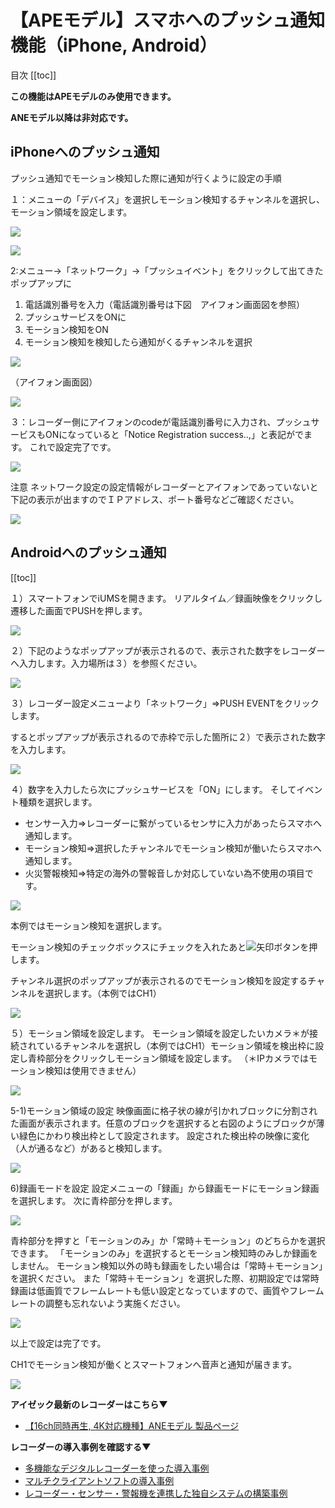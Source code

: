 # 【APEモデル】スマホへのプッシュ通知機能（iPhone, Android）

目次
[[toc]]

**この機能はAPEモデルのみ使用できます。**

**ANEモデル以降は非対応です。**

## iPhoneへのプッシュ通知



プッシュ通知でモーション検知した際に通知が行くように設定の手順

１：メニューの「デバイス」を選択しモーション検知するチャンネルを選択し、モーション領域を設定します。

![](./images/push-mobile/001.jpg)

![](./images/push-mobile/002.jpg)

2:メニュー→「ネットワーク」→「プッシュイベント」をクリックして出てきた
ポップアップに
1. 電話識別番号を入力（電話識別番号は下図　アイフォン画面図を参照）
1. プッシュサービスをONに
1. モーション検知をON
1. モーション検知を検知したら通知がくるチャンネルを選択

![](./images/push-mobile/003.jpg)

（アイフォン画面図）

![](./images/push-mobile/004.jpg)

３：レコーダー側にアイフォンのcodeが電話識別番号に入力され、プッシュサービスもONになっていると「Notice Registration success..,」と表記がでます。
これで設定完了です。

![](./images/push-mobile/005.jpg)


注意
ネットワーク設定の設定情報がレコーダーとアイフォンであっていないと下記の表示が出ますのでＩＰアドレス、ポート番号などご確認ください。

![](./images/push-mobile/006.jpg)


## Androidへのプッシュ通知

[[toc]]

１）スマートフォンでiUMSを開きます。
リアルタイム／録画映像をクリックし遷移した画面でPUSHを押します。

![](./images/push-mobile-android/001.jpg)

２）下記のようなポップアップが表示されるので、表示された数字をレコーダーへ入力します。入力場所は３）を参照ください。

![](./images/push-mobile-android/002.jpg)

３）レコーダー設定メニューより「ネットワーク」⇒PUSH EVENTをクリックします。

するとポップアップが表示されるので赤枠で示した箇所に２）で表示された数字を入力します。

![](./images/push-mobile-android/003.jpg)

４）数字を入力したら次にプッシュサービスを「ON」にします。
そしてイベント種類を選択します。
- センサー入力⇒レコーダーに繋がっているセンサに入力があったらスマホへ通知します。
- モーション検知⇒選択したチャンネルでモーション検知が働いたらスマホへ通知します。
- 火災警報検知⇒特定の海外の警報音しか対応していない為不使用の項目です。

![](./images/push-mobile-android/004.jpg)

本例ではモーション検知を選択します。

モーション検知のチェックボックスにチェックを入れたあと![](./images/push-mobile-android/005.jpg)矢印ボタンを押します。

チャンネル選択のポップアップが表示されるのでモーション検知を設定するチャンネルを選択します。（本例ではCH1）

![](./images/push-mobile-android/006.jpg)

５）モーション領域を設定します。
モーション領域を設定したいカメラ＊が接続されているチャンネルを選択し（本例ではCH1）モーション領域を検出枠に設定し青枠部分をクリックしモーション領域を設定します。
（＊IPカメラではモーション検知は使用できません）

![](./images/push-mobile-android/007.jpg)

5-1)モーション領域の設定
映像画面に格子状の線が引かれブロックに分割された画面が表示されます。任意のブロックを選択すると右図のようにブロックが薄い緑色にかわり検出枠として設定されます。
設定された検出枠の映像に変化（人が通るなど）があると検知します。

![](./images/push-mobile-android/008.jpg)

6)録画モードを設定
設定メニューの「録画」から録画モードにモーション録画を選択します。
次に青枠部分を押します。

![](./images/push-mobile-android/009.jpg)

青枠部分を押すと「モーションのみ」か「常時＋モーション」のどちらかを選択できます。
「モーションのみ」を選択するとモーション検知時のみしか録画をしません。
モーション検知以外の時も録画をしたい場合は「常時＋モーション」を選択ください。
また「常時＋モーション」を選択した際、初期設定では常時録画は低画質でフレームレートも低い設定となっていますので、画質やフレームレートの調整も忘れないよう実施ください。

![](./images/push-mobile-android/010.jpg)

以上で設定は完了です。

CH1でモーション検知が働くとスマートフォンへ音声と通知が届きます。

![](./images/push-mobile-android/011.jpg)

**アイゼック最新のレコーダーはこちら▼**
- [【16ch同時再生, 4K対応機種】ANEモデル 製品ページ](https://isecj.jp/recorder/recorder-ane)

**レコーダーの導入事例を確認する▼**
- [多機能なデジタルレコーダーを使った導入事例](https://isecj.jp/case/security-enhancement)
- [マルチクライアントソフトの導入事例](https://isecj.jp/case/netcafe-camera)
- [レコーダー・センサー・警報機を連携した独自システムの構築事例](https://isecj.jp/case/system-design)
